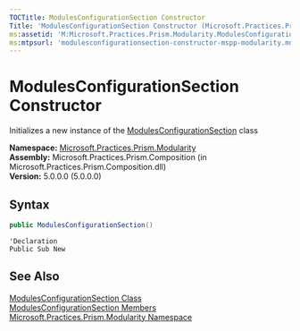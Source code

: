 ```yaml
---
TOCTitle: ModulesConfigurationSection Constructor
Title: 'ModulesConfigurationSection Constructor (Microsoft.Practices.Prism.Modularity)'
ms:assetid: 'M:Microsoft.Practices.Prism.Modularity.ModulesConfigurationSection.\#ctor'
ms:mtpsurl: 'modulesconfigurationsection-constructor-mspp-modularity.md'
---
```


# ModulesConfigurationSection Constructor

Initializes a new instance of the [ModulesConfigurationSection](/patterns-practices/reference/modulesconfigurationsection-class-mspp-modularity) class

**Namespace:** [Microsoft.Practices.Prism.Modularity](/patterns-practices/reference/mspp-modularity-namespace)<br/>
**Assembly:** Microsoft.Practices.Prism.Composition (in Microsoft.Practices.Prism.Composition.dll)<br/>
**Version:** 5.0.0.0 (5.0.0.0)

## Syntax

```C#
public ModulesConfigurationSection()
```

```VB
'Declaration
Public Sub New
```

## See Also

[ModulesConfigurationSection Class](/patterns-practices/reference/modulesconfigurationsection-class-mspp-modularity)<br/>
[ModulesConfigurationSection Members](/patterns-practices/reference/modulesconfigurationsection-members-mspp-modularity)<br/>
[Microsoft.Practices.Prism.Modularity Namespace](/patterns-practices/reference/mspp-modularity-namespace)<br/>
